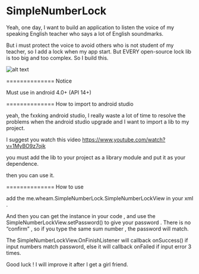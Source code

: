 SimpleNumberLock
================

Yeah, one day, I want to build an application to listen the voice of my speaking English teacher who says a lot of English soundmarks.

But i must protect the voice to avoid others who is not student of my teacher, so I add a lock when my app start. But EVERY open-source lock lib is too big and too complex. So I build this.

![alt text](https://dl-web.dropbox.com/get/public/SimpleNumberLock.png?_subject_uid=122251659&w=AADXQi0Vaw17x4bgUOx8zX04uIz8ZWprM91PHIX55Blgig)

==============
Notice 

Must use in android 4.0+ (API 14+)


==============
How to import to android studio

yeah, the fxxking android studio, I really waste a lot of time to resolve the problems when the android studio upgrade and I want to import a lib to my project.

I suggest you watch this video  https://www.youtube.com/watch?v=1MyBO9z7ojk

you must add the lib to your project as a library module and put it as your dependence.

then you can use it.


==============
How to use

add the me.wheam.SimpleNumberLock.SimpleNumberLockView in your xml .

And then you can get the instance in your code , and use the SimpleNumberLockView.setPassword() to give your password . There is no “confirm” , so if you type the same sum number , the password will match.

The SimpleNumberLockView.OnFinishListener will callback onSuccess() if input numbers match password, else it will callback onFailed if input error 3 times.


Good luck ! I will improve it after I get a girl friend.
